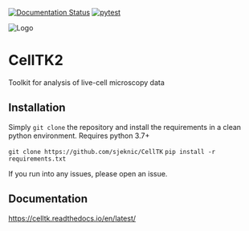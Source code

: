 [![Documentation Status](https://readthedocs.org/projects/celltk/badge/?version=latest)](https://celltk.readthedocs.io/en/latest/?badge=latest)
[![pytest](https://github.com/sjeknic/CellTK/actions/workflows/main.yml/badge.svg)](https://github.com/sjeknic/CellTK/actions/workflows/main.yml)

![Logo](https://github.com/sjeknic/CellTK/blob/main/docs/logo/black-largeAsset.png)

# CellTK2
Toolkit for analysis of live-cell microscopy data

## Installation

Simply `git clone` the repository and install the requirements in a clean python environment.
Requires python 3.7+

`git clone https://github.com/sjeknic/CellTK`
`pip install -r requirements.txt`  

If you run into any issues, please open an issue.

## Documentation
https://celltk.readthedocs.io/en/latest/